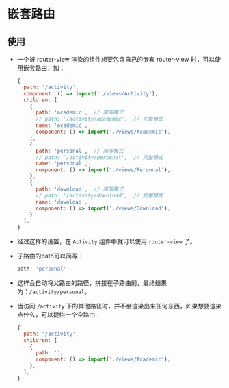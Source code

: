 # 嵌套路由

## 使用

*   一个被 router-view 渲染的组件想要包含自己的嵌套 router-view 时，可以使用嵌套路由，如：

    ```javascript
    {
      path: '/activity',
      component: () => import('./views/Activity'),
      children: [
        {
          path: 'academic',  // 简写模式
          // path: '/activity/academic',  // 完整模式
          name: 'academic',
          component: () => import('./views/Academic'),
        },
        {
          path: 'personal',  // 简写模式
          // path: '/activity/personal',  // 完整模式
          name: 'personal',
          component: () => import('./views/Personal'),
        },
        {
          path: 'download',  // 简写模式
          // path: '/activity/download',  // 完整模式
          name: 'download',
          component: () => import('./views/Download'),
        }
      ],
    }
    ```

*   经过这样的设置，在 `Activity` 组件中就可以使用 `router-view` 了。

*   子路由的path可以简写：

    ```javascript
    path: 'personal'
    ```

*   这样会自动将父路由的路径，拼接在子路由前，最终结果为：`/activity/personal`。

*   当访问 `/activity` 下的其他路径时，并不会渲染出来任何东西，如果想要渲染点什么，可以提供一个空路由：

    ```javascript
    {
      path: '/activity',
      children: [
        {
          path: '',
          component: () => import('./views/Academic'),
        },
      ],
    }
    ```
